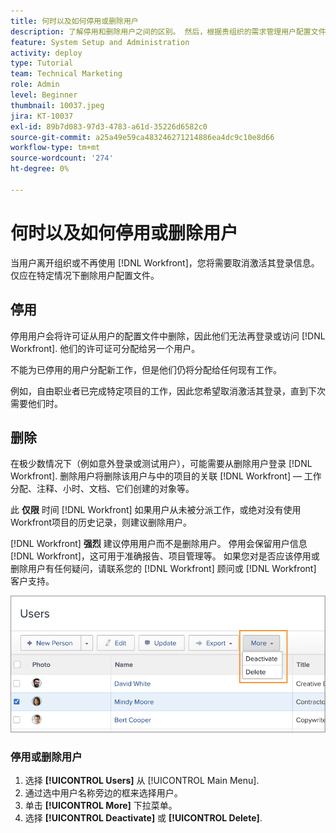 ```yaml
---
title: 何时以及如何停用或删除用户
description: 了解停用和删除用户之间的区别。 然后，根据贵组织的需求管理用户配置文件。
feature: System Setup and Administration
activity: deploy
type: Tutorial
team: Technical Marketing
role: Admin
level: Beginner
thumbnail: 10037.jpeg
jira: KT-10037
exl-id: 89b7d083-97d3-4783-a61d-35226d6582c0
source-git-commit: a25a49e59ca483246271214886ea4dc9c10e8d66
workflow-type: tm+mt
source-wordcount: '274'
ht-degree: 0%

---
```


# 何时以及如何停用或删除用户

当用户离开组织或不再使用 [!DNL Workfront]，您将需要取消激活其登录信息。 仅应在特定情况下删除用户配置文件。

## 停用

停用用户会将许可证从用户的配置文件中删除，因此他们无法再登录或访问 [!DNL Workfront]. 他们的许可证可分配给另一个用户。

不能为已停用的用户分配新工作，但是他们仍将分配给任何现有工作。

例如，自由职业者已完成特定项目的工作，因此您希望取消激活其登录，直到下次需要他们时。

## 删除

在极少数情况下（例如意外登录或测试用户），可能需要从删除用户登录 [!DNL Workfront]. 删除用户将删除该用户与中的项目的关联 [!DNL Workfront] — 工作分配、注释、小时、文档、它们创建的对象等。

此 **仅限** 时间 [!DNL Workfront] 如果用户从未被分派工作，或绝对没有使用Workfront项目的历史记录，则建议删除用户。

[!DNL Workfront] **强烈** 建议停用用户而不是删除用户。 停用会保留用户信息 [!DNL Workfront]，这可用于准确报告、项目管理等。 如果您对是否应该停用或删除用户有任何疑问，请联系您的 [!DNL Workfront] 顾问或 [!DNL Workfront] 客户支持。

![更多菜单显示选项 [!DNL Users] 页面](assets/admin-fund-adding-users-11.png)

### 停用或删除用户

1. 选择 **[!UICONTROL Users]** 从 [!UICONTROL Main Menu].
1. 通过选中用户名称旁边的框来选择用户。
1. 单击 **[!UICONTROL More]** 下拉菜单。
1. 选择 **[!UICONTROL Deactivate]** 或 **[!UICONTROL Delete]**.

